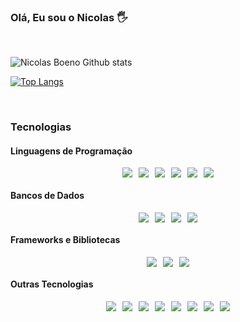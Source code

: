 ### Olá, Eu sou o Nicolas 🖐️
<br>

![Nicolas Boeno Github stats](https://github-readme-stats.vercel.app/api?username=nicolasboeno&show_icons=true&theme=tokyonight&locale=pt-br)

[![Top Langs](https://github-readme-stats.vercel.app/api/top-langs/?username=nicolasboeno&show_icons=true&theme=tokyonight&locale=pt-br)](https://github.com/anuraghazra/github-readme-stats)

<br>

### Tecnologias

#### Linguagens de Programação

<div style="display: flex; justify-content: center; gap: 10px;">
  <img src="https://img.shields.io/badge/-JavaScript-323330?style=for-the-badge&logo=javascript&logoColor=F7DF1E" />
  <img src="https://img.shields.io/badge/-Node.js-43853D?style=for-the-badge&logo=node.js&logoColor=white" />
  <img src="https://img.shields.io/badge/-TypeScript-007ACC?style=for-the-badge&logo=typescript&logoColor=white" />
  <img src="https://img.shields.io/badge/-Python-14354C?style=for-the-badge&logo=python&logoColor=white" />
  <img src="https://img.shields.io/badge/Dart-0175C2?style=for-the-badge&logo=dart&logoColor=white" />
  <img src="https://img.shields.io/badge/-PLSQL-F80000?style=for-the-badge&logo=Oracle&logoColor=white" />
</div>

#### Bancos de Dados

<div style="display: flex; justify-content: center; gap: 10px;">
  <img src="https://img.shields.io/badge/Oracle-F80000?style=for-the-badge&logo=Oracle&logoColor=white" />
  <img src="https://img.shields.io/badge/-PostgreSQL-4169E1?style=for-the-badge&logo=postgresql&logoColor=white" />
  <img src="https://img.shields.io/badge/-SQLite-0175C2?style=for-the-badge&logo=sqlite&logoColor=white" />
  <img src="https://img.shields.io/badge/Firebase-039BE5?style=for-the-badge&logo=Firebase&logoColor=white" />
</div>

#### Frameworks e Bibliotecas

<div style="display: flex; justify-content: center; gap: 10px;">
  <img src="https://img.shields.io/badge/NestJS-E0234E?style=for-the-badge&logo=nestjs&logoColor=white" />
  <img src="https://img.shields.io/badge/-Express-43853D?style=for-the-badge&logo=express&logoColor=white" />
  <img src="https://img.shields.io/badge/-Fastify-000000?style=for-the-badge&logo=fastify&logoColor=white" />
</div>

#### Outras Tecnologias

<div style="display: flex; justify-content: center; gap: 10px;">
  <img src="https://img.shields.io/badge/GIT-E44C30?style=for-the-badge&logo=git&logoColor=white" />
  <img src="https://img.shields.io/badge/-GitHub-181717?style=for-the-badge&logo=github&logoColor=white" />
  <img src="https://img.shields.io/badge/-Docker-2496ED?style=for-the-badge&logo=docker&logoColor=white" />
  <img src="https://img.shields.io/badge/SonarLint-CB2029?style=for-the-badge&logo=sonarlint&logoColor=white" />
  <img src="https://img.shields.io/badge/-Swagger-%23Clojure?style=for-the-badge&logo=swagger&logoColor=white" />
  <img src="https://img.shields.io/badge/Postman-FF6C37?style=for-the-badge&logo=postman&logoColor=white" />
  <img src="https://img.shields.io/badge/Insomnia-4000BF?logo=insomnia&logoColor=white&style=for-the-badge" />
  <img src="https://img.shields.io/badge/-TypeORM-E83524?style=for-the-badge&logo=TypeORM&logoColor=white" />
</div>
